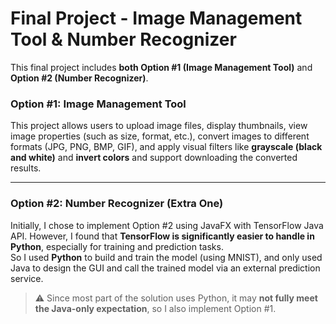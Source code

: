 # Final Project - Image Management Tool & Number Recognizer

This final project includes **both Option #1 (Image Management Tool)** and **Option #2 (Number Recognizer)**.

### Option #1: Image Management Tool

This project allows users to upload image files, display thumbnails, view image properties (such as size, format, etc.), convert images to different formats (JPG, PNG, BMP, GIF), and apply visual filters like **grayscale (black and white)** and **invert colors** and support downloading the converted results.

------------------------------------------------------------------------------------------------------------------

### Option #2: Number Recognizer (Extra One)

Initially, I chose to implement Option #2 using JavaFX with TensorFlow Java API. However, I found that **TensorFlow is significantly easier to handle in Python**, especially for training and prediction tasks.  
So I used **Python** to build and train the model (using MNIST), and only used Java to design the GUI and call the trained model via an external prediction service.

> ⚠️ Since most part of the solution uses Python, it may **not fully meet the Java-only expectation**, so I also implement Option #1.
